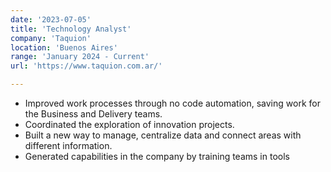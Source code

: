 ```yaml
---
date: '2023-07-05'
title: 'Technology Analyst'
company: 'Taquion'
location: 'Buenos Aires'
range: 'January 2024 - Current'
url: 'https://www.taquion.com.ar/'

---
```


- Improved work processes through no code automation, saving work for the Business and Delivery teams.
- Coordinated the exploration of innovation projects.
- Built a new way to manage, centralize data and connect areas with different information.
- Generated capabilities in the company by training teams in tools


